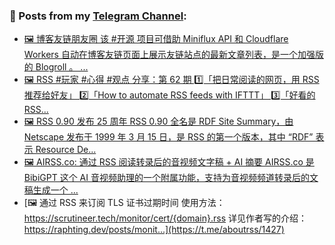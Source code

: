 ### 📰 Posts from my [Telegram Channel](https://t.me/s/aboutrss):
<!-- BLOG-POST-LIST:START -->
- [🖼 博客友链朋友圈 该 #开源 项目可借助 Miniflux API 和 Cloudflare Workers 自动在博客友链页面上展示友链站点的最新文章列表，是一个加强版的 Blogroll 。 ...](https://t.me/aboutrss/1431)
- [🖼 RSS #玩家 #心得 #观点 分享：第 62 期 1️⃣「把日常阅读的网页，用 RSS 推荐给好友」 2️⃣「How to automate RSS feeds with IFTTT」 3️⃣「好看的 RSS...](https://t.me/aboutrss/1430)
- [🖼 RSS 0.90 发布 25 周年 RSS 0.90 全名是 RDF Site Summary，由 Netscape 发布于 1999 年 3 月 15 日，是 RSS 的第一个版本，其中 “RDF” 表示 Resource De...](https://t.me/aboutrss/1429)
- [🖼 AIRSS.co: 通过 RSS 阅读转录后的音视频文字稿 + AI 摘要 AIRSS.co 是 BibiGPT 这个 AI 音视频助理的一个附属功能，支持为音视频频道转录后的文稿生成一个 ...](https://t.me/aboutrss/1428)
- [🖼 通过 RSS 来订阅 TLS 证书过期时间 使用方法： https://scrutineer.tech/monitor/cert/{domain}.rss 详见作者写的介绍： https://raphting.dev/posts/monit...](https://t.me/aboutrss/1427)
<!-- BLOG-POST-LIST:END -->

<!--
**AboutRSS/AboutRSS** is a ✨ _special_ ✨ repository because its `README.md` (this file) appears on your GitHub profile.

Here are some ideas to get you started:

- 🔭 I’m currently working on ...
- 🌱 I’m currently learning ...
- 👯 I’m looking to collaborate on ...
- 🤔 I’m looking for help with ...
- 💬 Ask me about ...
- 📫 How to reach me: ...
- 😄 Pronouns: ...
- ⚡ Fun fact: ...
-->
